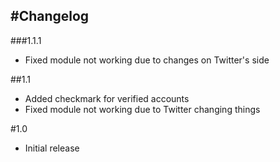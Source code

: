 #Changelog
---
###1.1.1
- Fixed module not working due to changes on Twitter's side

##1.1
- Added checkmark for verified accounts
- Fixed module not working due to Twitter changing things

#1.0
- Initial release